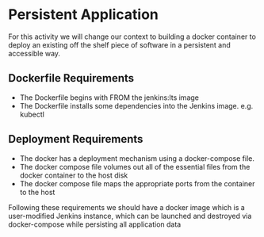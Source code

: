 # Persistent Application

For this activity we will change our context to building a docker container to deploy an existing off the shelf piece of software in a persistent and accessible way.

## Dockerfile Requirements

* The Dockerfile begins with FROM the jenkins:lts image
* The Dockerfile installs some dependencies into the Jenkins image. e.g. kubectl

## Deployment Requirements
* The docker has a deployment mechanism using a docker-compose file.
* The docker compose file volumes out all of the essential files from the docker container to the host disk
* The docker compose file maps the appropriate ports from the container to the host

Following these requirements we should have a docker image which is a user-modified Jenkins instance, which can be launched and destroyed via docker-compose while persisting all application data
